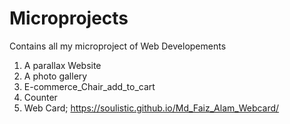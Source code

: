 # Microprojects
Contains all my microproject of Web Developements
1. A parallax Website
2. A photo gallery
3. E-commerce_Chair_add_to_cart
4. Counter
5. Web Card;  https://soulistic.github.io/Md_Faiz_Alam_Webcard/
